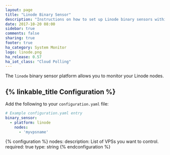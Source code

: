 ```yaml
---
layout: page
title: "Linode Binary Sensor"
description: "Instructions on how to set up Linode binary sensors within Home Assistant."
date: 2017-10-20 08:00
sidebar: true
comments: false
sharing: true
footer: true
ha_category: System Monitor
logo: linode.png
ha_release: 0.57
ha_iot_class: "Cloud Polling"
---
```


The `linode` binary sensor platform allows you to monitor your Linode nodes.

## {% linkable_title Configuration %}

Add the following to your `configuration.yaml` file:

```yaml
# Example configuration.yaml entry
binary_sensor:
  - platform: linode
    nodes:
      - 'myvpsname'
```

{% configuration %}
nodes:
  description:  List of VPSs you want to control.
  required: true
  type: string
{% endconfiguration %}
